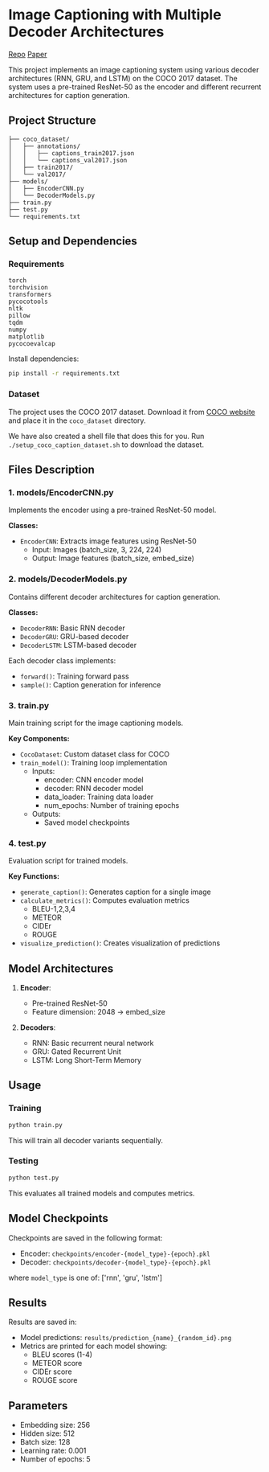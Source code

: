# Image Captioning with Multiple Decoder Architectures
[Repo](https://github.com/owenstrength/image_captioning)
[Paper](./Image%20Captioning%20with%20Multiple%20Decoder%20Architectures.pdf)

This project implements an image captioning system using various decoder architectures (RNN, GRU, and LSTM) on the COCO 2017 dataset. The system uses a pre-trained ResNet-50 as the encoder and different recurrent architectures for caption generation.

## Project Structure
```
├── coco_dataset/
│   ├── annotations/
│   │   ├── captions_train2017.json
│   │   └── captions_val2017.json
│   ├── train2017/
│   └── val2017/
├── models/
│   ├── EncoderCNN.py
│   └── DecoderModels.py
├── train.py
├── test.py
└── requirements.txt
```

## Setup and Dependencies

### Requirements
```
torch
torchvision
transformers
pycocotools
nltk
pillow
tqdm
numpy
matplotlib
pycocoevalcap
```

Install dependencies:
```bash
pip install -r requirements.txt
```

### Dataset
The project uses the COCO 2017 dataset. Download it from [COCO website](https://cocodataset.org/#download) and place it in the `coco_dataset` directory.

We have also created a shell file that does this for you. Run `./setup_coco_caption_dataset.sh` to download the dataset.

## Files Description

### 1. models/EncoderCNN.py
Implements the encoder using a pre-trained ResNet-50 model.

**Classes:**
- `EncoderCNN`: Extracts image features using ResNet-50
  - Input: Images (batch_size, 3, 224, 224)
  - Output: Image features (batch_size, embed_size)

### 2. models/DecoderModels.py
Contains different decoder architectures for caption generation.

**Classes:**
- `DecoderRNN`: Basic RNN decoder
- `DecoderGRU`: GRU-based decoder
- `DecoderLSTM`: LSTM-based decoder

Each decoder class implements:
- `forward()`: Training forward pass
- `sample()`: Caption generation for inference

### 3. train.py
Main training script for the image captioning models.

**Key Components:**
- `CocoDataset`: Custom dataset class for COCO
- `train_model()`: Training loop implementation
  - Inputs:
    - encoder: CNN encoder model
    - decoder: RNN decoder model
    - data_loader: Training data loader
    - num_epochs: Number of training epochs
  - Outputs:
    - Saved model checkpoints

### 4. test.py
Evaluation script for trained models.

**Key Functions:**
- `generate_caption()`: Generates caption for a single image
- `calculate_metrics()`: Computes evaluation metrics
  - BLEU-1,2,3,4
  - METEOR
  - CIDEr
  - ROUGE
- `visualize_prediction()`: Creates visualization of predictions

## Model Architectures

1. **Encoder**:
   - Pre-trained ResNet-50
   - Feature dimension: 2048 → embed_size

2. **Decoders**:
   - RNN: Basic recurrent neural network
   - GRU: Gated Recurrent Unit
   - LSTM: Long Short-Term Memory

## Usage

### Training
```bash
python train.py
```
This will train all decoder variants sequentially.

### Testing
```bash
python test.py
```
This evaluates all trained models and computes metrics.

## Model Checkpoints
Checkpoints are saved in the following format:
- Encoder: `checkpoints/encoder-{model_type}-{epoch}.pkl`
- Decoder: `checkpoints/decoder-{model_type}-{epoch}.pkl`

where `model_type` is one of: ['rnn', 'gru', 'lstm']

## Results
Results are saved in:
- Model predictions: `results/prediction_{name}_{random_id}.png`
- Metrics are printed for each model showing:
  - BLEU scores (1-4)
  - METEOR score
  - CIDEr score
  - ROUGE score

## Parameters
- Embedding size: 256
- Hidden size: 512
- Batch size: 128
- Learning rate: 0.001
- Number of epochs: 5
